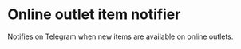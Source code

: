 # Online outlet item notifier

Notifies on Telegram when new items are available on online outlets.
